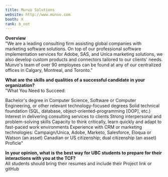 ```yaml
---
title: Munvo Solutions
website: http://www.munvo.com
booth: X
rank: b_not
---
```

**Overview**  
"We are a leading consulting firm assisting global companies with marketing software solutions. On top of our professional software implementation services for Adobe, SAS, and Unica marketing solutions, we also develop custom products and connectors tailored to our clients' needs. Munvo's team of over 90 employees can be found at any of our centralized offices in Calgary, Montreal, and Toronto."
  
**What are the skills and qualities of a successful candidate in your organization?**  
"What You Need to Succeed:

Bachelor's degree in Computer Science, Software or Computer Engineering, or other relevant technology-focused degrees
Solid technical foundation (SQL, database, object-oriented-programming [OOP], etc.)
Interest in delivering consulting services to clients
Strong interpersonal and problem-solving skills
Capacity to think critically, learn quickly and adapt to fast-paced work environments
Experience with CRM or marketing technologies: Campaign/Unica, Adobe, Marketo, Salesforce, Eloqua or Watson (an asset)
Canadian or US citizenship; dual citizenship (an asset)
Proficie"
  
**In your opinion, what is the best way for UBC students to prepare for their interactions with you at the TCF?**  
All students should bring their resumes and include their Project link or gitHub
